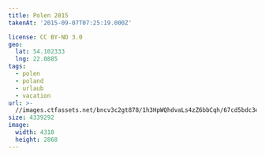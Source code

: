 ```yaml
---
title: Polen 2015
takenAt: '2015-09-07T07:25:19.000Z'

license: CC BY-ND 3.0
geo:
  lat: 54.102333
  lng: 22.0885
tags:
  - polen
  - poland
  - urlaub
  - vacation
url: >-
  //images.ctfassets.net/bncv3c2gt878/1h3HpWQhdvaLs4zZ6bbCqh/67cd5bdc3e97d93bac5e42c94b756fcd/polen-2015_25324818544_o
size: 4339292
image:
  width: 4310
  height: 2868
---
```

